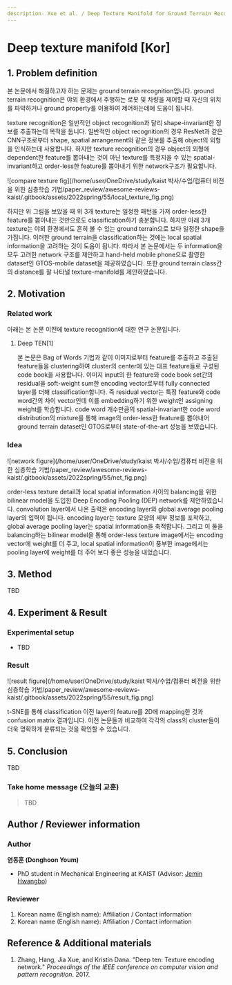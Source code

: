 ```yaml
---
description- Xue et al. / Deep Texture Manifold for Ground Terrain Recognition / Venue
---
```


# Deep texture manifold \[Kor\]

##  1. Problem definition

본 논문에서 해결하고자 하는 문제는 ground terrain recognition입니다. ground terrain recognition은 야외 환경에서 주행하는 로봇 및 차량을 제어할 때 자신의 위치를 파악하거나 ground property를 이용하여 제어하는데에 도움이 됩니다. 

texture recognition은 일반적인 object recognition과 달리 shape-invariant한 정보를 추출하는데 목적을 둡니다. 일반적인 object recognition의 경우 ResNet과 같은 CNN구조로부터 shape, spatial arrangement와 같은 정보를 추출해 object의 외형을 인식하는데 사용합니다. 하지만 texture recognition의 경우 object의 외형에 dependent한 feature를 뽑아내는 것이 아닌 texture를 특정지을 수 있는 spatial-invariant하고 order-less한 feature를 뽑아내기 위한 network구조가 필요합니다.

![compare texture fig](/home/user/OneDrive/study/kaist 박사/수업/컴퓨터 비전을 위한 심층학습 기법/paper_review/awesome-reviews-kaist/.gitbook/assets/2022spring/55/local_texture_fig.png)

하지만 위 그림을 보았을 때 위 3개 texture는 일정한 패턴을 가져 order-less한 feature를 뽑아내는 것만으로도 classification하기 충분합니다. 하지만 아래 3개 texture는 야외 환경에서도 흔히 볼 수 있는 ground terrain으로 보다 일정한 shape을 가집니다. 이러한 ground terrain을 classification하는 것에는 local spatial information을 고려하는 것이 도움이 됩니다. 따라서 본 논문에서는 두 information을 모두 고려한 network 구조를 제안하고 hand-held mobile phone으로 촬영한 dataset인 GTOS-mobile dataset을 제공하였습니다. 또한 ground terrain class간의 distance를 잘 나타낼 texture-manifold를 제안하였습니다.

## 2. Motivation

### Related work

아래는 본 논문 이전에 texture recognition에 대한 연구 논문입니다.

1. Deep TEN[1]

   본 논문은 Bag of Words 기법과 같이 이미지로부터 feature를 추출하고 추출된 feature들을 clustering하여 cluster의 center에 있는 대표 feature들로 구성된 code book을 사용합니다. 이미지 input의 한 feature와 code book set간의 residual을 soft-weight sum한 encoding vector로부터 fully connected layer를 더해 classification합니다. 즉 residual vector는 특정 feature와 code word간의 차이 vector인데 이를 embedding하기 위한 weight인 assigning weight를 학습합니다. code word 개수만큼의 spatial-invariant한 code word distribution의 mixture를 통해 image의 order-less한 feature를 뽑아내어 ground terrain dataset인 GTOS로부터 state-of-the-art 성능을 보였습니다.

### Idea

![network figure](/home/user/OneDrive/study/kaist 박사/수업/컴퓨터 비전을 위한 심층학습 기법/paper_review/awesome-reviews-kaist/.gitbook/assets/2022spring/55/net_fig.png)

order-less texture detail과 local spatial information 사이의 balancing을 위한 bilinear model을 도입한 Deep Encoding Pooling (DEP) network를 제안하였습니다. convolution layer에서 나온 출력은 encoding layer와 global average pooling layer의 입력이 됩니다. encoding layer는 texture 모양의 세부 정보를 포착하고, global average pooling layer는 spatial information을 축적합니다. 그리고 이 둘을 balancing하는 bilinear model을 통해 order-less texture image에서는 encoding vector에 weight를 더 주고, local spatial information이 풍부한 image에서는 pooling layer에 weight를 더 주어 보다 좋은 성능을 내었습니다.

## 3. Method

TBD

## 4. Experiment & Result

### Experimental setup

* TBD

### Result

![result figure](/home/user/OneDrive/study/kaist 박사/수업/컴퓨터 비전을 위한 심층학습 기법/paper_review/awesome-reviews-kaist/.gitbook/assets/2022spring/55/result_fig.png)

t-SNE를 통해 classification 이전 layer의 feature를 2D에 mapping한 것과 confusion matrix 결과입니다. 이전 논문들과 비교하여 각각의 class의 cluster들이 더욱 명확하게 분류되는 것을 확인할 수 있습니다.

## 5. Conclusion

TBD

### Take home message \(오늘의 교훈\)

> TBD

## Author / Reviewer information

### Author

**염동훈 \(Donghoon Youm\)** 

* PhD student in Mechanical Engineering at KAIST (Advisor: [Jemin Hwangbo](https://www.railab.kaist.ac.kr/members))

### Reviewer

1. Korean name \(English name\): Affiliation / Contact information
2. Korean name \(English name\): Affiliation / Contact information

## Reference & Additional materials

1. Zhang, Hang, Jia Xue, and Kristin Dana. "Deep ten: Texture encoding network." *Proceedings of the IEEE conference on computer vision and pattern recognition*. 2017.
